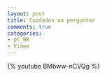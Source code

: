 ```yaml
---
layout: post
title: Cuidados ao perguntar
comments: true
categories:
- pt_BR
- Video
---
```

{% youtube BMbww-nCVQg %}
